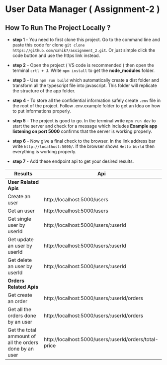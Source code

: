 # User Data Manager ( Assignment-2 )

## How To Run The Project Locally ?

- **step 1** - You need to first clone this project. Go to the command line and paste this code for clone ```git clone https://github.com/sahik7/assignment_2.git```. Or just simple click the code button and use the https link instead.

- **step 2** - Open the project ( VS code is recommended ) then open the terminal ```crtl + J```. Write ```npm install``` to get the **node_modules** folder.

- **step 3** - Use ```npm run build``` which automatically create a dist folder and transform all the typescript file into javascript. This folder will replicate the structure of the app folder.

- **step 4** - To store all the confidential information safely create ```.env``` file in the root of the project. Follow .env.example folder to get an Idea on how to put informations properly.

- **step 5** - The project is good to go. In the terminal write ```npm run dev``` to start the server and check for a message which includes **Example app listening on port 5000** confirms that the server is working properly.

- **step 6** - Now give a final check to the browser. In the link address bar write ```http://localhost:5000/```. If the browser shows ```Hello World``` then everything is working properly.

- **step 7** - Add these endpoint api to get your desired results.

| Results | Api |
| -------|----- |
| **User Related Apis** |
| Create an user  | http://localhost:5000/users  |
| Get an user  | http://localhost:5000/users  |
| Get single user by userId  | http://localhost:5000/users/:userId  |
| Get update an user by userId  | http://localhost:5000/users/:userId  |
| Get delete an user by userId  | http://localhost:5000/users/:userId  |
| **Orders Related Apis** |
| Get create an order  | http://localhost:5000/users/:userId/orders  |
| Get all the orders done by an user   | http://localhost:5000/users/:userId/orders  |
| Get the total ammount of all the orders done by an user  | http://localhost:5000/users/:userId/orders/total-price  |


